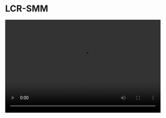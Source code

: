 LCR-SMM
====
<video src="https://github.com/zqxbit/videos/blob/main/fig6.mp4" controls="controls" width="500" height="300">
-----
